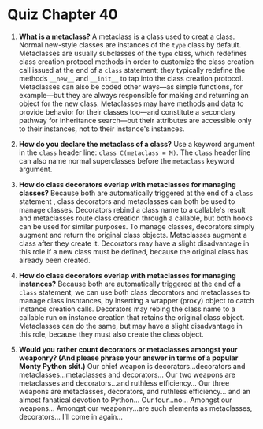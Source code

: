 # Quiz Chapter 40

1. **What is a metaclass?**
    A metaclass is a class used to creat a class. Normal new-style classes are instances of the `type` class by default. Metaclasses are usually subclasses of the `type` class, which redefines class creation protocol methods in order to customize the class creation call issued at the end of a `class` statement; they typically redefine the methods `__new__` and `__init__` to tap into the class creation protocol. Metaclasses can also be coded other ways—as simple functions, for example—but they are always responsible for making and returning an object for the new class. Metaclasses may have methods and data to provide behavior for their classes too—and constitute a secondary pathway for inheritance search—but their attributes are accessible only to their instances, not to their instance's instances.

2. **How do you declare the metaclass of a class?**
    Use a keyword argument in the `class` header line: `class C(metaclass = M)`. The `class` header line can also name normal superclasses before the `metaclass` keyword argument.

3. **How do class decorators overlap with metaclasses for managing classes?**
    Because both are automatically triggered at the end of a `class` statement , class decorators and metaclasses can both be used to manage classes. Decorators rebind a class name to a callable's result and metaclasses route class creation through a callable, but both hooks can be used for similar purposes. To manage classes, decorators simply augment and return the original class objects. Metaclasses augment a class after they create it. Decorators may have a slight disadvantage in this role if a new class must be defined, because the original class has already been created.

4. **How do class decorators overlap with metaclasses for managing instances?**
    Because both are automatically triggered at the end of a `class` statement, we can use both class decorators and metaclasses to manage class insntances, by inserting a wrapper (proxy) object to catch instance creation calls. Decorators may rebing the class name to a callable run on instance creation that retains the original class object. Metaclasses can do the same, but may have a slight disadvantage in this role, because they must also create the class object.

5. **Would you rather count decorators or metaclasses amongst your weaponry? (And please phrase your answer in terms of a popular Monty Python skit.)**
    Our chief weapon is decorators...decorators and metaclasses...metaclasses and decorators... Our two weapons are metaclasses and decorators...and ruthless efficiency... Our three weapons are metaclasses, decorators, and ruthless efficiency... and an almost fanatical devotion to Python... Our four...no... Amongst our weapons... Amongst our weaponry...are such elements as metaclasses, decorators... I’ll come in again...
